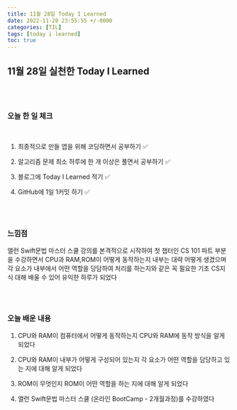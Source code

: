 ```yaml
---
title: 11월 28일 Today I Learned
date: 2022-11-28 23:55:55 +/-0000
categories: [TIL]
tags: [today i learned]
toc: true
---
```


## 11월 28일 실천한 Today I Learned

<br><br>

### 오늘 한 일 체크
<br>

1. 최종적으로 만들 앱을 위해 코딩하면서 공부하기 ✅

2. 알고리즘 문제 최소 하루에 한 개 이상은 풀면서 공부하기 ✅

3. 블로그에 Today I Learned 적기 ✅

4. GitHub에 1일 1커밋 하기 ✅

<br><br>

### 느낌점

앨런 Swift문법 마스터 스쿨 강의를 본격적으로 시작하여 첫 챕터인 CS 101 파트 부분을 수강하면서
CPU과 RAM,ROM이 어떻게 동작하는지 내부는 대략 어떻게 생겼으며 각 요소가 내부에서 어떤 역할을 당담하여
처리를 하는지와 같은 꼭 필요한 기초 CS지식 대해 배울 수 있어 유익한 하루가 되었다

<br><br>

### 오늘 배운 내용

1. CPU와 RAM이 컴퓨터에서 어떻게 동작하는지 CPU와 RAM에 동작 방식을 알게 되었다

1. CPU와 RAM이 내부가 어떻게 구성되어 있는지 각 요소가 어떤 역할을 담당하고 있는 지에 대해 알게 되었다

1. ROM이 무엇인지 ROM이 어떤 역할을 하는 지에 대해 알게 되었다

1. 앨런 Swift문법 마스터 스쿨 (온라인 BootCamp - 2개월과정)를 수강하였다